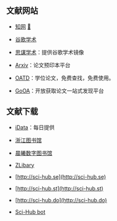 ## 文献网站

- [知网](https://www.cnki.net/) [🔐](/zy/知网账号.md)

- [谷歌学术](https://scholar.google.com/)

- [思谋学术](https://ac.scmor.com/)：提供谷歌学术镜像

- [Arxiv](https://arxiv.org/)：论文预印本平台

- [OATD](https://oatd.org/)：学位论文，免费查找，免费使用。

- [GoOA](http://gooa.las.ac.cn/)：开放获取论文一站式发现平台

## 文献下载

- [iData](https://www.cn-ki.net/)：每日提供

- [浙江图书馆](https://www.zjlib.cn/)

- [晨曦数字图书馆](https://31sanyi.neocities.org/zwsjk.html)

- [ZLibary](http://libgen.bban.top/)

- [http://sci-hub.se](http://sci-hub.se)

- [http://sci-hub.st](http://sci-hub.st)

- [http://sci-hub.do](http://sci-hub.do)

- [Sci-Hub bot](https://t.me/scihubot)
